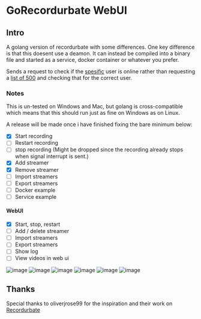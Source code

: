 # GoRecordurbate WebUI

## Intro
A golang version of recordurbate with some differences. One key difference is that this doesent use a deamon. It can instead be compiled into a binary file and started as a service, docker container or whatever you prefer. 

Sends a request to check if the [spesific](https://github.com/luna-nightbyte/GoRecordurbate/blob/ec0b1fa79e2bb82cf948bef3415ace3aac52e523/modules/bot/bot.go#L176) user is online rather than requesting a [list of 500](https://github.com/luna-nightbyte/GoRecordurbate/blob/ec0b1fa79e2bb82cf948bef3415ace3aac52e523/modules/bot/bot.go#L175) and checking that for the correct user. 
### Notes
This is un-tested on Windows and Mac, but golang is cross-compatible which means that this should run just as fine on Windows as on Linux.

A release will be made once i have finished fixing the bare minimum below:

- [x] Start recording
- [ ] Restart recording
- [ ] stop recording (Might be dropped since the recording already stops when signal interrupt is sent.)
- [x] Add streamer
- [x] Remove streamer
- [ ] Import streamers
- [ ] Export streamers
- [ ] Docker example
- [ ] Service example

#### WebUI
- [x] Start, stop, restart
- [ ] Add / delete streamer
- [ ] Import streamers
- [ ] Export streamers
- [ ] Show log
- [ ] View videos in web ui

![image](https://github.com/user-attachments/assets/a02e40a1-1a39-4cd4-9b53-a8b88568f38b)
![image](https://github.com/user-attachments/assets/9aabf47f-62eb-4065-b7ef-278cb98bd916)
![image](https://github.com/user-attachments/assets/3e0f4f3a-dd0b-42cc-8929-1439b26495fe)
![image](https://github.com/user-attachments/assets/b1ce631d-4d1a-4ffb-928a-e1f524bc327d)
![image](https://github.com/user-attachments/assets/a0325883-ffe8-4e5a-96dc-7727e1b50380)
![image](https://github.com/user-attachments/assets/117803c1-031d-4a9c-8173-7ea983b064f4)







## Thanks

Special thanks to oliverjrose99 for the inspiration and their work on [Recordurbate](https://github.com/oliverjrose99/Recordurbate)
